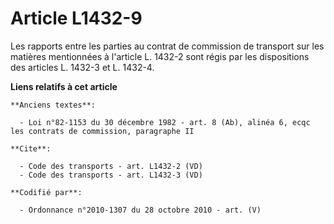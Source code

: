 # Article L1432-9

Les rapports entre les parties au contrat de commission de transport sur les matières mentionnées à l'article L. 1432-2 sont
régis par les dispositions des articles L. 1432-3 et L. 1432-4.

**Liens relatifs à cet article**

	**Anciens textes**:

	  - Loi n°82-1153 du 30 décembre 1982 - art. 8 (Ab), alinéa 6, ecqc les contrats de commission, paragraphe II

	**Cite**:

	  - Code des transports - art. L1432-2 (VD)
	  - Code des transports - art. L1432-3 (VD)

	**Codifié par**:

	  - Ordonnance n°2010-1307 du 28 octobre 2010 - art. (V)
